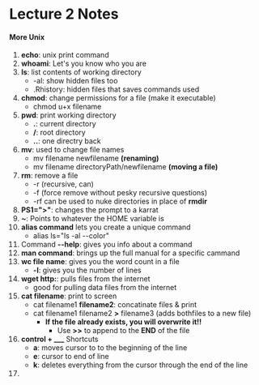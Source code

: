 # Lecture 2 Notes   

#### More Unix     
1. **echo**: unix print command 
2. **whoami**: Let's you know who you are 
3. **ls**: list contents of working directory 
    * -al: show hidden files too
    * .Rhistory: hidden files that saves commands used
4. **chmod**: change permissions for a file (make it executable)
    * chmod u+x filename
5. **pwd**: print working directory 
      * **.**: current directory
      * **/**: root directory 
      * **..**: one directry back 
6. **mv**: used to change file names 
      * mv filename newfilename **(renaming)**
      * mv filename directoryPath/newfilename **(moving a file)**
7. **rm**: remove a file
      * -r (recursive, can)
      * -f (force remove without pesky recursive questions)
      * -rf can be used to nuke directories in place of **rmdir**
8. **PS1=">"**: changes the prompt to a karrat 
9. **~**: Points to whatever the HOME variable is 
10. **alias command** lets you create a unique command
      * alias ls="ls -al --color"
11. Command **--help**: gives you info about a command 
12. **man command**: brings up the full manual for a specific cammand
13. **wc file name**: gives you the word count in a file
      * **-l**: gives you the number of lines
14. **wget http:**: pulls files from the internet
      * good for pulling data files from the internet
15. **cat filename**: print to screen
      * cat filename1 **filename2**: concatinate files & print
      * cat filename1 filename2 **>** filename3 (adds bothfiles to a new file)
         * **If the file already exists, you will overwrite it!!**
            * Use **>>** to append to the **END** of the file
16. **control + ___** Shortcuts 
      * **a**: moves cursor to to the beginning of the line
      * **e**: cursor to end of line
      * **k**: deletes everything from the cursor through the end of the line
17. 
      
      

